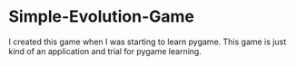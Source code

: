# Simple-Evolution-Game
I created this game when I was starting to learn pygame. This game is just kind of an application and trial for pygame learning. 
